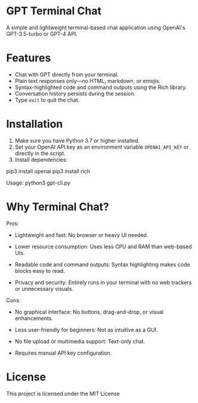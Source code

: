 # GPT Terminal Chat

A simple and lightweight terminal-based chat application using OpenAI's GPT-3.5-turbo or GPT-4 API.

# Features

- Chat with GPT directly from your terminal.
- Plain text responses only—no HTML, markdown, or emojis.
- Syntax-highlighted code and command outputs using the Rich library.
- Conversation history persists during the session.
- Type `exit` to quit the chat.

# Installation

1. Make sure you have Python 3.7 or higher installed.
2. Set your OpenAI API key as an environment variable `OPENAI_API_KEY` or directly in the script.
3. Install dependencies: 

pip3 install openai
pip3 install rich

Usage: python3 gpt-cli.py

# Why Terminal Chat?

Pros:

   - Lightweight and fast: No browser or heavy UI needed.

   - Lower resource consumption: Uses less CPU and RAM than web-based UIs.

   - Readable code and command outputs: Syntax highlighting makes code blocks easy to read.

   - Privacy and security: Entirely runs in your terminal with no web trackers or unnecessary visuals.

Cons:

   - No graphical interface: No buttons, drag-and-drop, or visual enhancements.

   - Less user-friendly for beginners: Not as intuitive as a GUI.

   - No file upload or multimedia support: Text-only chat.

   - Requires manual API key configuration.

# License

This project is licensed under the MIT License

